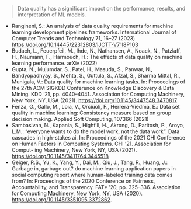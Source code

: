 > Data quality has a significant impact on the performance, results, and interpretation of ML models.


- Rangineni, S.: An analysis of data quality requirements for machine learning development pipelines frameworks. International Journal of Computer
Trends and Technology 71, 16–27 (2023) https://doi.org/10.14445/22312803/IJCTT-V71I8P103
- Budach, L., Feuerpfeil, M., Ihde, N., Nathansen, A., Noack, N., Patzlaff,
H., Naumann, F., Harmouch, H.: The effects of data quality on machine
learning performance. arXiv (2022)
- Gupta, N., Mujumdar, S., Patel, H., Masuda, S., Panwar, N., Bandyopadhyay, S., Mehta, S., Guttula, S., Afzal, S., Sharma Mittal, R., Munigala, V.: Data quality for machine learning tasks. In: Proceedings of the
27th ACM SIGKDD Conference on Knowledge Discovery & Data Mining. KDD ’21, pp. 4040–4041. Association for Computing Machinery, New
York, NY, USA (2021). https://doi.org/10.1145/3447548.3470817
- Fenza, G., Gallo, M., Loia, V., Orciuoli, F., Herrera-Viedma, E.: Data set quality in machine learning: Consistency measure based on group decision
making. Applied Soft Computing, 107366 (2021)
- Sambasivan, N., Kapania, S., Highfill, H., Akrong, D., Paritosh, P., Aroyo, L.M.: “everyone wants to do the model work, not the data work”: Data
cascades in high-stakes ai. In: Proceedings of the 2021 CHI Conference on Human Factors in Computing Systems. CHI ’21. Association for Comput-
ing Machinery, New York, NY, USA (2021). https://doi.org/10.1145/3411764.3445518
- Geiger, R.S., Yu, K., Yang, Y., Dai, M., Qiu, J., Tang, R., Huang, J.:
Garbage in, garbage out? do machine learning application papers in social computing report where human-labeled training data comes from?
In: Proceedings of the 2020 Conference on Fairness, Accountability, and
Transparency. FAT* ’20, pp. 325–336. Association for Computing Machinery, New York, NY, USA (2020). https://doi.org/10.1145/3351095.3372862.
